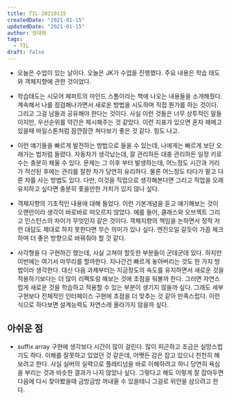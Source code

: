 ```yaml
---
title: TIL-20210115
createdDate: "2021-01-15"
updatedDate: "2021-01-15"
author: 정대화
tags:
  - TIL
draft: false
---
```


- 오늘은 수업이 있는 날이다. 오늘은 JK가 수업을 진행했다. 주요 내용은 학습 태도와 객체지향에 관한 것이었다.

- 학습태도는 시모어 페퍼트의 마인드 스톰이라는 책에 나오는 내용들을 소개해줬다. 계속해서 나를 점검해나가면서 새로운 방법을 시도하며 직접 뭔가를 하는 것이다. 그리고 그걸 남들과 공유해야 한다는 것이다. 사실 이런 것들은 너무 상투적인 말들이지만, 우선순위를 약간은 제시해주는 것 같았다. 이런 지표가 있으면 혼자 헤메고 있을때 마일스톤처럼 잠깐잠깐 쳐다보기 좋은 것 같다. 힘도 나고.

- 이런 얘기들을 빠르게 발전하는 방법으로 들을 수 있는데, 나에게는 빠르게 보단 오래가는 법처럼 들렸다. 자동차가 생각났는데, 잘 관리하든 대충 관리하든 일정 키로수는 충분히 채울 수 있다. 문제는 그 이후 부터 발생하는데, 어느정도 시간과 거리가 적산된 후에는 관리를 잘한 차가 당연히 유리하다. 물론 어느정도 타다가 팔고 다른 차를 사는 방법도 있다. 다만, 이것을 직업으로 생각해본다면 그리고 직업을 오래 유지하고 싶다면 충분히 좇을만한 가치가 있지 않나 싶다.

- 객체지향의 기초적인 내용에 대해 들었다. 이런 기본개념을 듣고 얘기해보는 것이 오랜만이라 생각이 바로바로 떠오르지 않았다. 예를 들어, 클래스와 오브젝트 그리고 인스턴스의 차이가 무엇인지 같은 것이다. 객체지향의 책임을 논하면서 정작 저런 대답도 제대로 하지 못한다면 무슨 의미가 있나 싶다. 엔진오일 갈듯이 가끔 체크하며 더 좋은 방향으로 바꿔줘야 할 것 같다.

- 사각형을 다 구현하긴 했는데, 사실 고쳐야 할듯한 부분들이 군데군데 있다. 하지만 이번에는 여기서 마무리를 할까한다. 지나간건 빠르게 놓아버리는 것도 한 가지 방법이라 생각한다. 대신 다음 과제부터는 지금정도의 속도를 유지하면서 새로운 것을 적용하기보다는 더 많이 리펙토링 해보는 것에 초점을 둬볼까 한다. 그러면 자연스럽게 새로운 것을 학습하고 적용할 수 있는 부분이 생기지 않을까 싶다. 그래도 세부 구현보다 전체적인 인터페이스 구현에 초점을 더 맞추는 것 같아 만족스럽다. 이런식으로 하다보면 설계능력도 자연스레 올라가지 않을까 싶다.

## 아쉬운 점

- suffix array 구현에 생각보다 시간이 많이 걸린다. 많이 피곤하고 조금은 실망스럽기도 하다. 이해를 잘못하고 있었던 것 같은데, 어쨋든 감은 잡고 있으니 천천히 해보려고 한다. 사실 실버의 실력으로 플레티넘을 바로 이해하려고 하니 당연히 욕심을 부리는 것과 비슷한 결과가 나지 않았나 싶다. 그렇다고 해도 이렇게 잘 잡아두면 다음에 다시 찾아봤을때 금방금방 꺼내올 수 있을테니 그걸로 위안을 삼으려고 한다.

